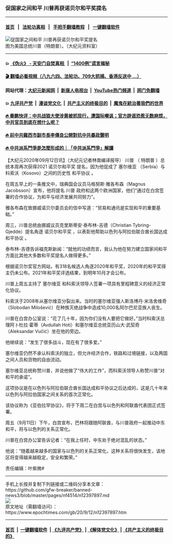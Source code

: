 ### 促国家之间和平 川普再获诺贝尔和平奖提名
------------------------

#### [首页](https://github.com/gfw-breaker/banned-news3/blob/master/README.md) &nbsp;&nbsp;|&nbsp;&nbsp; [法轮功真相](https://github.com/begood0513/basic/blob/master/README.md)  &nbsp;&nbsp;|&nbsp;&nbsp; [手把手翻墙教程](https://github.com/gfw-breaker/guides/wiki)  &nbsp;&nbsp;|&nbsp;&nbsp; [一键翻墙软件](https://github.com/gfw-breaker/nogfw/blob/master/README.md)  



<div><img alt="促国家之间和平 川普再获诺贝尔和平奖提名" class="attachment-djy_600_400 size-djy_600_400 wp-post-image" src="https://i.epochtimes.com/assets/uploads/2020/08/919ac7c606b185df59c065cfe9a0ef54-600x400.jpg"/>
<div class="caption">
 图为美国总统川普（特朗普）。（大纪元资料室）
</div></div><hr/>

#### 💥 [《伪火》 - 天安门自焚真相 ](http://141.164.51.119:10000/videos/blog/weihuo.html)&nbsp; |&nbsp; [“1400例”谎言揭秘  ](http://141.164.51.119:10000/videos/blog/jiexi1400.html)

#### [ 🎬  翻墙必看视频（八九六四、法轮功、709大抓捕、香港反送中 ...）](https://github.com/gfw-breaker/links/blob/master/banned.md)

#### 网站代理：[大纪元新闻网](http://167.172.10.89:10080/gb/) &nbsp;|&nbsp; [新唐人电视台](http://167.172.10.89:8808/gb/)  &nbsp;|&nbsp; [YouTube热门频道](http://158.247.203.241/youtube.html) &nbsp;|&nbsp; [网门免翻墙](http://158.247.203.241:11000/show.aspx?name=ogHome)

#### 💥 [九评共产党](http://141.164.51.119:10000/videos/res/jiuping/)&nbsp; |&nbsp; [漫谈党文化](http://141.164.51.119:10000/videos/res/mtdwh/)&nbsp; |&nbsp; [共产主义的终极目的](http://141.164.51.119:10000/videos/res/zjmd/)&nbsp; |&nbsp; [魔鬼在統治著我們的世界](http://141.164.51.119:10000/videos/res/TheSpecter/)  

#### [ 🔥  秦鹏快评：中共战狼大使涉黄被抓现行，遭国际嘲讽；官方辟谣恐惹无数麻烦，中共官员到底在想什么呢？](http://141.164.51.119:10000/videos/news/qp03.html)

#### [ 🔥  前中共雞西市副市長李傳良公開對抗中共暴政聲明](http://141.164.51.119:10000/videos/news/../tui/index.html)

#### [ 🔥  中共派系鬥爭是怎麼形成的｜「中共派系鬥爭」解讀](http://141.164.51.119:10000/videos/news/don02.html)

<div><p>
 【大纪元2020年09月12日讯】（大纪元记者林南编译报导）
 <ok href="https://www.epochtimes.com/gb/tag/%E5%B7%9D%E6%99%AE.html">
  川普
 </ok>
 （
 <ok href="https://www.epochtimes.com/gb/tag/%E7%89%B9%E6%9C%97%E6%99%AE.html">
  特朗普
 </ok>
 ）总统本周再次获得2021
 <ok href="https://www.epochtimes.com/gb/tag/%E8%AF%BA%E8%B4%9D%E5%B0%94%E5%92%8C%E5%B9%B3%E5%A5%96.html">
  诺贝尔和平奖
 </ok>
 提名，因为他促成了
 <ok href="https://www.epochtimes.com/gb/tag/%E5%A1%9E%E5%B0%94%E7%BB%B4%E4%BA%9A.html">
  塞尔维亚
 </ok>
 （Serbia）与科索沃（Kosovo）之间的历史性
 <ok href="https://www.epochtimes.com/gb/tag/%E5%92%8C%E5%B9%B3%E5%8D%8F%E8%AE%AE.html">
  和平协议
 </ok>
 。
</p>
<p>
 在周五早上的一条推文中，瑞典国会议员马格努斯·雅各布森（Magnus Jacobsson）宣布，他将提名
 <ok href="https://www.epochtimes.com/gb/tag/%E5%B7%9D%E6%99%AE.html">
  川普
 </ok>
 政府和这两个欧洲国家，他们“通过在白宫签署的合作协议，为和平与经济发展共同努力”。
</p>
<p>
 雅各布森在致挪威诺贝尔委员会的信中写道：“贸易和通讯是实现和平的重要基础。”
</p>
<p>
 周三，川普总统由挪威议员克里斯蒂安·泰布林-吉德（Christian Tybring-Gjedde）提名角逐
 <ok href="https://www.epochtimes.com/gb/tag/%E8%AF%BA%E8%B4%9D%E5%B0%94%E5%92%8C%E5%B9%B3%E5%A5%96.html">
  诺贝尔和平奖
 </ok>
 ，以表彰他帮助以色列与阿拉伯联合酋长国达成
 <ok href="https://www.epochtimes.com/gb/tag/%E5%92%8C%E5%B9%B3%E5%8D%8F%E8%AE%AE.html">
  和平协议
 </ok>
 。
</p>
<p>
 泰布林-吉德告诉福克斯新闻：“就他的功绩而言，我认为他在努力建立国家间和平方面比其他大多数和平奖提名人做得更多。”
</p>
<p>
 根据诺贝尔奖官方网站，有318名候选人角逐2020年和平奖，2020年的和平奖得主仍未公布。2021年和平奖评选结果，到明年10月才会公布。
</p>
<p>
 川普上周五主持了
 <ok href="https://www.epochtimes.com/gb/tag/%E5%A1%9E%E5%B0%94%E7%BB%B4%E4%BA%9A.html">
  塞尔维亚
 </ok>
 和科索沃领导人签署一项具有里程碑意义的经济正常化协议。
</p>
<p>
 科索沃于2008年从塞尔维亚分裂出来。当时的塞尔维亚强人斯洛博丹·米洛舍维奇（Slobodan Milošević）在种族灭绝战争中造成10,000名阿尔巴尼亚族人丧生。
</p>
<p>
 川普在白宫办公室说：“花了几十年，因为你们没有人要把它做好。”当时科索沃总理阿卜杜拉·霍蒂（Avdullah Hoti）和塞尔维亚总统亚历山大·武契奇（Aleksandar Vučić）坐在他的旁边。
</p>
<p>
 他继续说：“发生了很多战斗，现在有了很多爱。”
</p>
<p>
 塞尔维亚仍然不承认科索沃的独立，但允许经济合作，铁路和过境链接，以及两国之间人员和货物的自由流动。
</p>
<p>
 塞尔维亚总统称赞川普，并说他做了“伟大的工作”，而科索沃领导人称赞川普“对和平的承诺”。
</p>
<p>
 这项协议是在以色列与阿拉伯联合酋长国达成和平协议之后达成的，这是几十年来以色列与阿拉伯国家之间关系的首次正常化。
</p>
<p>
 该协议称为《亚伯拉罕协议》，将于下周二在白宫与以色列和阿联酋代表团正式签署。
</p>
<p>
 周五（9月11日）下午，白宫宣布，巴林将跟随阿联酋，与川普政府一起推动中东和平，将与以色列的关系正常化。
</p>
<p>
 川普在白宫办公室告诉记者：“在我上任时，中东处于绝对混乱的状态。”
</p>
<p>
 他说：“随着越来越多的国家与以色列的关系正常化，这种关系将很快发生，该地区将变得越来越稳定，安全和繁荣。”
</p>
<p>
 责任编辑：叶紫微#
</p>
</div>
<hr/>
手机上长按并复制下列链接或二维码分享本文章：<br/>
https://github.com/gfw-breaker/banned-news3/blob/master/pages/nf4514/n12397897.md <br/>
<a href='https://github.com/gfw-breaker/banned-news3/blob/master/pages/nf4514/n12397897.md'><img src='https://github.com/gfw-breaker/banned-news3/blob/master/pages/nf4514/n12397897.md.png'/></a> <br/>
原文地址（需翻墙访问）：https://www.epochtimes.com/gb/20/9/12/n12397897.htm


------------------------
#### [首页](https://github.com/gfw-breaker/banned-news3/blob/master/README.md) &nbsp;|&nbsp; [一键翻墙软件](https://github.com/gfw-breaker/nogfw/blob/master/README.md) &nbsp;| [《九评共产党》](https://github.com/gfw-breaker/9ping.md/blob/master/README.md#九评之一评共产党是什么) | [《解体党文化》](https://github.com/gfw-breaker/jtdwh.md/blob/master/README.md) | [《共产主义的终极目的》](https://github.com/gfw-breaker/gczydzjmd.md/blob/master/README.md)


<img src='http://gfw-breaker.win/banned-news3/pages/nf4514/n12397897.md' width='0px' height='0px'/>